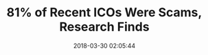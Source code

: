 ---
date: 2018-03-30 02:05:44
link:
  source: pocket
  source_url: https://getpocket.com
  text: 81% of Recent ICOs Were Scams, Research Finds
  url: https://www.bleepingcomputer.com/news/cryptocurrency/81-percent-of-recent-icos-were-scams-research-finds/
slug: 81-of-recent-icos-were-scams-research-finds
source: pocket
title: 81% of Recent ICOs Were Scams, Research Finds
syndicated:
- type: twitter
  url: https://twitter.com/roytang/statuses/979550123255631873/
- type: facebook
  url: https://www.facebook.com/stephen.roy.tang/posts/10156536464758912
---